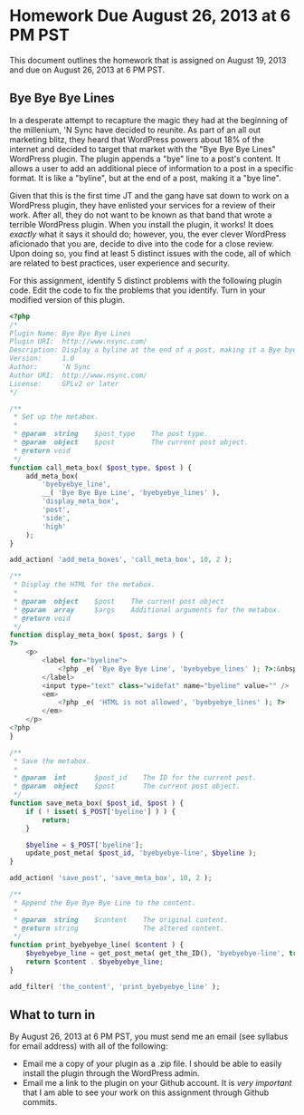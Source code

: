 # Homework Due August 26, 2013 at 6 PM PST

This document outlines the homework that is assigned on August 19, 2013 and due on August 26, 2013 at 6 PM PST.

## Bye Bye Bye Lines

In a desperate attempt to recapture the magic they had at the beginning of the millenium, 'N Sync have decided to reunite. As part of an all out marketing blitz, they heard that WordPress powers about 18% of the internet and decided to target that market with the "Bye Bye Bye Lines" WordPress plugin. The plugin appends a "bye" line to a post's content. It allows a user to add an additional piece of information to a post in a specific format. It is like a "byline", but at the end of a post, making it a "bye line".

Given that this is the first time JT and the gang have sat down to work on a WordPress plugin, they have enlisted your services for a review of their work. After all, they do not want to be known as that band that wrote a terrible WordPress plugin. When you install the plugin, it works! It does *exactly* what it says it should do; however, you, the ever clever WordPress aficionado that you are, decide to dive into the code for a close review. Upon doing so, you find at least 5 distinct issues with the code, all of which are related to best practices, user experience and security.

For this assignment, identify 5 distinct problems with the following plugin code. Edit the code to fix the problems that you identify. Turn in your modified version of this plugin.

```php
<?php
/*
Plugin Name: Bye Bye Bye Lines
Plugin URI:  http://www.nsync.com/
Description: Display a byline at the end of a post, making it a Bye bye bye line.
Version:     1.0
Author:      'N Sync
Author URI:  http://www.nsync.com/
License:     GPLv2 or later
*/

/**
 * Set up the metabox.
 *
 * @param  string    $post_type    The post type.
 * @param  object    $post         The current post object.
 * @return void
 */
function call_meta_box( $post_type, $post ) {
	add_meta_box(
		'byebyebye_line',
		__( 'Bye Bye Bye Line', 'byebyebye_lines' ),
		'display_meta_box',
		'post',
		'side',
		'high'
	);
}

add_action( 'add_meta_boxes', 'call_meta_box', 10, 2 );

/**
 * Display the HTML for the metabox.
 *
 * @param  object    $post    The current post object
 * @param  array     $args    Additional arguments for the metabox.
 * @return void
 */
function display_meta_box( $post, $args ) {
?>
	<p>
		<label for="byeline">
			<?php _e( 'Bye Bye Bye Line', 'byebyebye_lines' ); ?>:&nbsp;
		</label>
		<input type="text" class="widefat" name="byeline" value="" />
		<em>
			<?php _e( 'HTML is not allowed', 'byebyebye_lines' ); ?>
		</em>
	</p>
<?php
}

/**
 * Save the metabox.
 *
 * @param  int       $post_id    The ID for the current post.
 * @param  object    $post       The current post object.
 */
function save_meta_box( $post_id, $post ) {
	if ( ! isset( $_POST['byeline'] ) ) {
		return;
	}

	$byeline = $_POST['byeline'];
	update_post_meta( $post_id, 'byebyebye-line', $byeline );
}

add_action( 'save_post', 'save_meta_box', 10, 2 );

/**
 * Append the Bye Bye Bye Line to the content.
 *
 * @param  string    $content    The original content.
 * @return string                The altered content.
 */
function print_byebyebye_line( $content ) {
	$byebyebye_line = get_post_meta( get_the_ID(), 'byebyebye-line', true );
	return $content . $byebyebye_line;
}

add_filter( 'the_content', 'print_byebyebye_line' );
```

## What to turn in

By August 26, 2013 at 6 PM PST, you must send me an email (see syllabus for email address) with all of the following: 

* Email me a copy of your plugin as a .zip file. I should be able to easily install the plugin through the WordPress admin.
* Email me a link to the plugin on your Github account. It is *very important* that I am able to see your work on this assignment through Github commits.
